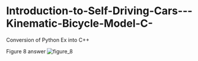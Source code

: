 # Introduction-to-Self-Driving-Cars---Kinematic-Bicycle-Model-C-
Conversion of Python Ex into C++

Figure 8 answer
![figure_8](https://user-images.githubusercontent.com/53950231/168483122-0c13ab11-d15c-4eb8-b945-d79a79e018fd.png)

